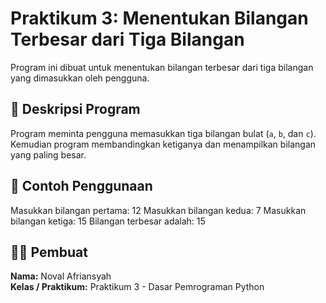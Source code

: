 # Praktikum 3: Menentukan Bilangan Terbesar dari Tiga Bilangan

Program ini dibuat untuk menentukan bilangan terbesar dari tiga bilangan yang dimasukkan oleh pengguna.

## 📘 Deskripsi Program
Program meminta pengguna memasukkan tiga bilangan bulat (`a`, `b`, dan `c`).  
Kemudian program membandingkan ketiganya dan menampilkan bilangan yang paling besar.

## 🧮 Contoh Penggunaan
Masukkan bilangan pertama: 12
Masukkan bilangan kedua: 7
Masukkan bilangan ketiga: 15
Bilangan terbesar adalah: 15

## 👨‍💻 Pembuat
**Nama:** Noval Afriansyah  
**Kelas / Praktikum:** Praktikum 3 - Dasar Pemrograman Python


